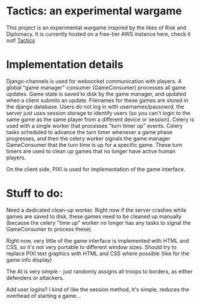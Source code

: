 # Tactics: an experimental wargame


This project is an experimental wargame inspired by the likes of Risk and Diplomacy.
It is currently hosted on a free-tier AWS instance here, check it out!
[Tactics](http://ec2-52-35-106-238.us-west-2.compute.amazonaws.com/hexgame/gamelist/)

# Implementation details

Django-channels is used for websocket communication with players. A global "game manager"
consumer (GameConsumer) processes all game updates. Game state is saved to disk by the game manager,
and updated when a client submits an update. Filenames for these games are stored in the django database.
Users do not log in with usernames/passowrd, the server just uses session storage to identify users
(so you can't login to the same game as the same player from a different device or session). 
Celery is used with a single worker that processes "turn timer up" events. Celery tasks scheduled
to advance the turn timer whenever a game phase progresses, and then the celery worker
signals the game manager GameConsumer that the turn time is up for a specific game. These turn timers
are used to clean up games that no longer have active human players.

On the client side, PIXI is used for implementation of the game interface. 


# Stuff to do:
Need a dedicated clean-up worker. Right now if the server crashes while games are saved to disk, these
games need to be cleaned up manually (because the celery "time up" worker no longer has any tasks 
to signal the GameConsumer to process these).

Right now, very little
of the game interface is implemented with HTML and CSS, so it's not very portable to different
window sizes. Should try to replace PIXI text graphics with HTML and CSS where possible (like
for the game info display)

The AI is very simple - just randomly assigns all troops to borders, as either defenders
or attackers. 

Add user logins? I kind of like the session method, it's simple, reduces the overhead of starting a game...

  

